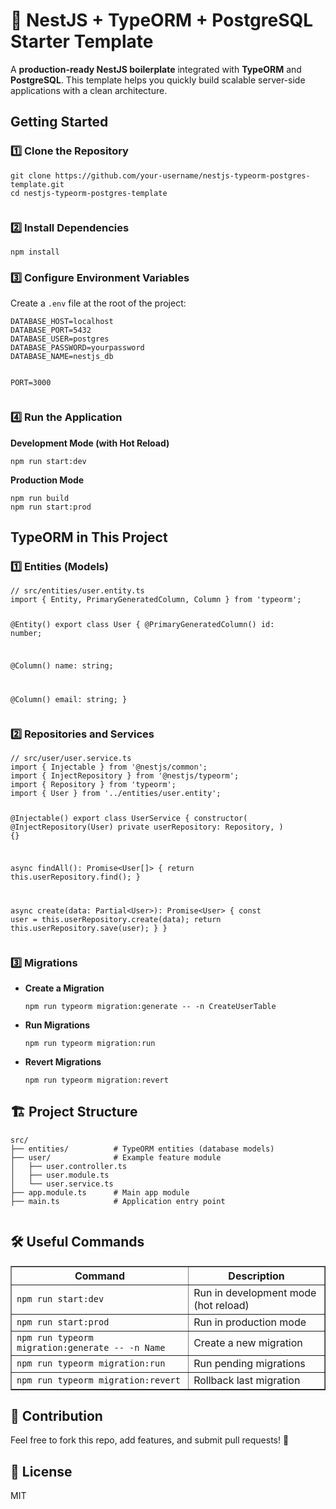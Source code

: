 <!DOCTYPE html>
<html lang="en">
<head>
  <meta charset="UTF-8" />
  <meta name="viewport" content="width=device-width, initial-scale=1.0" />
  <title>NestJS + TypeORM + PostgreSQL Template</title>
</head>
<body>

  <h1>🚀 NestJS + TypeORM + PostgreSQL Starter Template</h1>
  <p>A <strong>production-ready NestJS boilerplate</strong> integrated with <strong>TypeORM</strong> and <strong>PostgreSQL</strong>. This template helps you quickly build scalable server-side applications with a clean architecture.</p>

  <h2>Getting Started</h2>

  <h3>1️⃣ Clone the Repository</h3>
  <pre><code>git clone https://github.com/your-username/nestjs-typeorm-postgres-template.git
cd nestjs-typeorm-postgres-template
  </code></pre>

  <h3>2️⃣ Install Dependencies</h3>
  <pre><code>npm install</code></pre>

  <h3>3️⃣ Configure Environment Variables</h3>
  <p>Create a <code>.env</code> file at the root of the project:</p>
  <pre><code>DATABASE_HOST=localhost
DATABASE_PORT=5432
DATABASE_USER=postgres
DATABASE_PASSWORD=yourpassword
DATABASE_NAME=nestjs_db

PORT=3000
  </code></pre>

  <h3>4️⃣ Run the Application</h3>

  <p><strong>Development Mode (with Hot Reload)</strong></p>
  <pre><code>npm run start:dev</code></pre>

  <p><strong>Production Mode</strong></p>
  <pre><code>npm run build
npm run start:prod</code></pre>

  <h2>TypeORM in This Project</h2>

  <h3>1️⃣ Entities (Models)</h3>
  <pre><code>// src/entities/user.entity.ts
import { Entity, PrimaryGeneratedColumn, Column } from 'typeorm';

@Entity()
export class User {
  @PrimaryGeneratedColumn()
  id: number;

  @Column()
  name: string;

  @Column()
  email: string;
}
  </code></pre>

  <h3>2️⃣ Repositories and Services</h3>
  <pre><code>// src/user/user.service.ts
import { Injectable } from '@nestjs/common';
import { InjectRepository } from '@nestjs/typeorm';
import { Repository } from 'typeorm';
import { User } from '../entities/user.entity';

@Injectable()
export class UserService {
  constructor(
    @InjectRepository(User)
    private userRepository: Repository<User>,
  ) {}

  async findAll(): Promise&lt;User[]&gt; {
    return this.userRepository.find();
  }

  async create(data: Partial&lt;User&gt;): Promise&lt;User&gt; {
    const user = this.userRepository.create(data);
    return this.userRepository.save(user);
  }
}
  </code></pre>

  <h3>3️⃣ Migrations</h3>
  <ul>
    <li><strong>Create a Migration</strong>
      <pre><code>npm run typeorm migration:generate -- -n CreateUserTable</code></pre>
    </li>
    <li><strong>Run Migrations</strong>
      <pre><code>npm run typeorm migration:run</code></pre>
    </li>
    <li><strong>Revert Migrations</strong>
      <pre><code>npm run typeorm migration:revert</code></pre>
    </li>
  </ul>

  <h2>🏗️ Project Structure</h2>
  <pre><code>src/
├── entities/          # TypeORM entities (database models)
├── user/              # Example feature module
│   ├── user.controller.ts
│   ├── user.module.ts
│   └── user.service.ts
├── app.module.ts      # Main app module
├── main.ts            # Application entry point
  </code></pre>

  <h2>🛠️ Useful Commands</h2>
  <table border="1" cellpadding="5" cellspacing="0">
    <tr>
      <th>Command</th>
      <th>Description</th>
    </tr>
    <tr>
      <td><code>npm run start:dev</code></td>
      <td>Run in development mode (hot reload)</td>
    </tr>
    <tr>
      <td><code>npm run start:prod</code></td>
      <td>Run in production mode</td>
    </tr>
    <tr>
      <td><code>npm run typeorm migration:generate -- -n Name</code></td>
      <td>Create a new migration</td>
    </tr>
    <tr>
      <td><code>npm run typeorm migration:run</code></td>
      <td>Run pending migrations</td>
    </tr>
    <tr>
      <td><code>npm run typeorm migration:revert</code></td>
      <td>Rollback last migration</td>
    </tr>
  </table>

  <h2>🌟 Contribution</h2>
  <p>Feel free to fork this repo, add features, and submit pull requests! 💪</p>

  <h2>📄 License</h2>
  <p>MIT</p>

</body>
</html>
